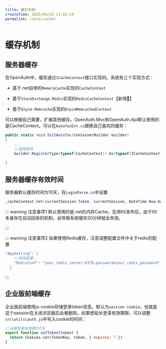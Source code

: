 ```yaml
---
title: 缓存机制
createTime: 2025/04/23 21:03:10
permalink: /core/cache/
---
```

# 缓存机制

## 服务器缓存

在OpenAuth中，缓存通过`ICacheContext`接口实现的。系统有三个实现方式：

* 基于.net自带的`MemoryCache`实现的`CacheContext`

* 基于`StackExchange.Redis`实现的`RedisCacheContext`【新增💪】

* 基于`Enyim Memcache`实现的`EnyimMemcachedContext`

可以根据自己需要，扩展其他缓存。OpenAuth.Mvc和OpenAuth.Api默认使用的是CacheContext。可以在`AutofacExt.cs`跟换自己喜欢的缓存：
```csharp
public static void InitAutofac(ContainerBuilder builder)
{
    ...
    //更换缓存
    builder.RegisterType(typeof(CacheContext)).As(typeof(ICacheContext));
    
}
```


## 服务器缓存有效时间


服务器默认缓存时间为10天，在`LoginParse.cs`中设置
```csharp
_cacheContext.Set(currentSession.Token, currentSession, DateTime.Now.AddDays(10));
```

::: warning 注意事项1
默认使用的是.net的内存Cache，在用IIS发布后，由于IIS本身存在自动回收的机制，会导致系统缓存20分钟就会失效。

:::

::: warning 注意事项2
如果使用Redis缓存，注意调整配置文件中关于redis的配置

```csharp
"AppSetting": {
    //其他配置..
    "RedisConf": "your_redis_server:6379,password=your_redis_password"  //redis配置信息
  }
```
:::

## 企业版前端缓存

企业版前端使用js-cookie存储登录token信息。默认为`session cookie`，也就是这个session在关闭浏览器后会被删除。如果想延长登录有效期限，可以调整`src\utils\auth.js`中写入cookie的时间：

```javascript
//设置登录有效期为7天
export function setToken(token) {
  return Cookies.set(TokenKey, token, { expires: 7 })
}

```



